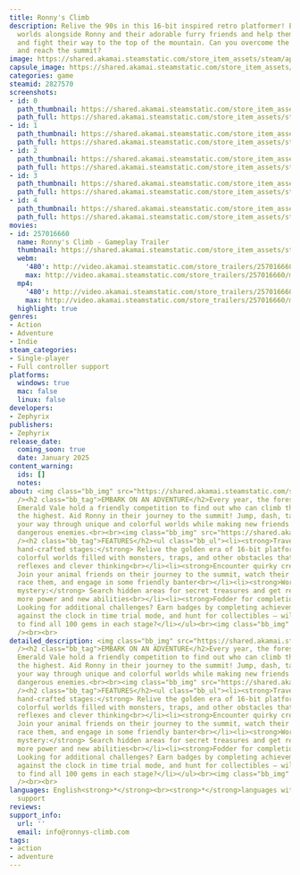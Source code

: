 ```yaml
---
title: Ronny's Climb
description: Relive the 90s in this 16-bit inspired retro platformer! Explore colorful
  worlds alongside Ronny and their adorable furry friends and help them jump, dash
  and fight their way to the top of the mountain. Can you overcome the challenges
  and reach the summit?
image: https://shared.akamai.steamstatic.com/store_item_assets/steam/apps/2827570/header.jpg?t=1732004084
capsule_image: https://shared.akamai.steamstatic.com/store_item_assets/steam/apps/2827570/16283cd33dd3d64abf33f703c73e28286d61a2b2/capsule_231x87.jpg?t=1732004084
categories: game
steamid: 2827570
screenshots:
- id: 0
  path_thumbnail: https://shared.akamai.steamstatic.com/store_item_assets/steam/apps/2827570/ss_bea41a3511ab613c6440e2d5ac2801d81a9b2e5f.600x338.jpg?t=1732004084
  path_full: https://shared.akamai.steamstatic.com/store_item_assets/steam/apps/2827570/ss_bea41a3511ab613c6440e2d5ac2801d81a9b2e5f.1920x1080.jpg?t=1732004084
- id: 1
  path_thumbnail: https://shared.akamai.steamstatic.com/store_item_assets/steam/apps/2827570/ss_e524e24ae3f52aea409e6533e0f7effb461ad9da.600x338.jpg?t=1732004084
  path_full: https://shared.akamai.steamstatic.com/store_item_assets/steam/apps/2827570/ss_e524e24ae3f52aea409e6533e0f7effb461ad9da.1920x1080.jpg?t=1732004084
- id: 2
  path_thumbnail: https://shared.akamai.steamstatic.com/store_item_assets/steam/apps/2827570/ss_dbff6a2fe8b59a21246e06896d02b1e792a20a5a.600x338.jpg?t=1732004084
  path_full: https://shared.akamai.steamstatic.com/store_item_assets/steam/apps/2827570/ss_dbff6a2fe8b59a21246e06896d02b1e792a20a5a.1920x1080.jpg?t=1732004084
- id: 3
  path_thumbnail: https://shared.akamai.steamstatic.com/store_item_assets/steam/apps/2827570/ss_591a8bc389777dd4e73cb5a75d842ea4076f47a5.600x338.jpg?t=1732004084
  path_full: https://shared.akamai.steamstatic.com/store_item_assets/steam/apps/2827570/ss_591a8bc389777dd4e73cb5a75d842ea4076f47a5.1920x1080.jpg?t=1732004084
- id: 4
  path_thumbnail: https://shared.akamai.steamstatic.com/store_item_assets/steam/apps/2827570/ss_dd6c379ff39db11173f6244eb99ab41f9c25a464.600x338.jpg?t=1732004084
  path_full: https://shared.akamai.steamstatic.com/store_item_assets/steam/apps/2827570/ss_dd6c379ff39db11173f6244eb99ab41f9c25a464.1920x1080.jpg?t=1732004084
movies:
- id: 257016660
  name: Ronny's Climb - Gameplay Trailer
  thumbnail: https://shared.akamai.steamstatic.com/store_item_assets/steam/apps/257016660/movie.293x165.jpg?t=1725701864
  webm:
    '480': http://video.akamai.steamstatic.com/store_trailers/257016660/movie480_vp9.webm?t=1725701864
    max: http://video.akamai.steamstatic.com/store_trailers/257016660/movie_max_vp9.webm?t=1725701864
  mp4:
    '480': http://video.akamai.steamstatic.com/store_trailers/257016660/movie480.mp4?t=1725701864
    max: http://video.akamai.steamstatic.com/store_trailers/257016660/movie_max.mp4?t=1725701864
  highlight: true
genres:
- Action
- Adventure
- Indie
steam_categories:
- Single-player
- Full controller support
platforms:
  windows: true
  mac: false
  linux: false
developers:
- Zephyrix
publishers:
- Zephyrix
release_date:
  coming_soon: true
  date: January 2025
content_warning:
  ids: []
  notes:
about: <img class="bb_img" src="https://shared.akamai.steamstatic.com/store_item_assets/steam/apps/2827570/extras/1.gif?t=1732004084"
  /><h2 class="bb_tag">EMBARK ON AN ADVENTURE</h2>Every year, the forest folk of the
  Emerald Vale hold a friendly competition to find out who can climb their local mountain
  the highest. Aid Ronny in their journey to the summit! Jump, dash, talk and puzzle
  your way through unique and colorful worlds while making new friends and fighting
  dangerous enemies.<br><br><img class="bb_img" src="https://shared.akamai.steamstatic.com/store_item_assets/steam/apps/2827570/extras/2.gif?t=1732004084"
  /><h2 class="bb_tag">FEATURES</h2><ul class="bb_ul"><li><strong>Traverse beautiful,
  hand-crafted stages:</strong> Relive the golden era of 16-bit platformers and explore
  colorful worlds filled with monsters, traps, and other obstacles that demand quick
  reflexes and clever thinking<br></li><li><strong>Encounter quirky creatures:</strong>
  Join your animal friends on their journey to the summit, watch their climbing skills,
  race them, and engage in some friendly banter<br></li><li><strong>Worlds full of
  mystery:</strong> Search hidden areas for secret treasures and get rewarded with
  more power and new abilities<br></li><li><strong>Fodder for completionists:</strong>
  Looking for additional challenges? Earn badges by completing achievements, race
  against the clock in time trial mode, and hunt for collectibles — will you be able
  to find all 100 gems in each stage?</li></ul><br><img class="bb_img" src="https://shared.akamai.steamstatic.com/store_item_assets/steam/apps/2827570/extras/3.gif?t=1732004084"
  /><br><br>
detailed_description: <img class="bb_img" src="https://shared.akamai.steamstatic.com/store_item_assets/steam/apps/2827570/extras/1.gif?t=1732004084"
  /><h2 class="bb_tag">EMBARK ON AN ADVENTURE</h2>Every year, the forest folk of the
  Emerald Vale hold a friendly competition to find out who can climb their local mountain
  the highest. Aid Ronny in their journey to the summit! Jump, dash, talk and puzzle
  your way through unique and colorful worlds while making new friends and fighting
  dangerous enemies.<br><br><img class="bb_img" src="https://shared.akamai.steamstatic.com/store_item_assets/steam/apps/2827570/extras/2.gif?t=1732004084"
  /><h2 class="bb_tag">FEATURES</h2><ul class="bb_ul"><li><strong>Traverse beautiful,
  hand-crafted stages:</strong> Relive the golden era of 16-bit platformers and explore
  colorful worlds filled with monsters, traps, and other obstacles that demand quick
  reflexes and clever thinking<br></li><li><strong>Encounter quirky creatures:</strong>
  Join your animal friends on their journey to the summit, watch their climbing skills,
  race them, and engage in some friendly banter<br></li><li><strong>Worlds full of
  mystery:</strong> Search hidden areas for secret treasures and get rewarded with
  more power and new abilities<br></li><li><strong>Fodder for completionists:</strong>
  Looking for additional challenges? Earn badges by completing achievements, race
  against the clock in time trial mode, and hunt for collectibles — will you be able
  to find all 100 gems in each stage?</li></ul><br><img class="bb_img" src="https://shared.akamai.steamstatic.com/store_item_assets/steam/apps/2827570/extras/3.gif?t=1732004084"
  /><br><br>
languages: English<strong>*</strong><br><strong>*</strong>languages with full audio
  support
reviews:
support_info:
  url: ''
  email: info@ronnys-climb.com
tags:
- action
- adventure
---
```


